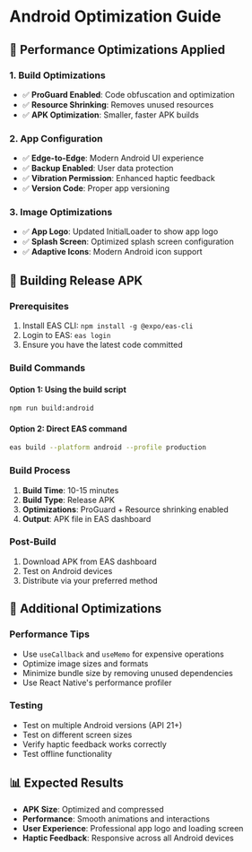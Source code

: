 # Android Optimization Guide

## 🚀 Performance Optimizations Applied

### 1. Build Optimizations
- ✅ **ProGuard Enabled**: Code obfuscation and optimization
- ✅ **Resource Shrinking**: Removes unused resources
- ✅ **APK Optimization**: Smaller, faster APK builds

### 2. App Configuration
- ✅ **Edge-to-Edge**: Modern Android UI experience
- ✅ **Backup Enabled**: User data protection
- ✅ **Vibration Permission**: Enhanced haptic feedback
- ✅ **Version Code**: Proper app versioning

### 3. Image Optimizations
- ✅ **App Logo**: Updated InitialLoader to show app logo
- ✅ **Splash Screen**: Optimized splash screen configuration
- ✅ **Adaptive Icons**: Modern Android icon support

## 📱 Building Release APK

### Prerequisites
1. Install EAS CLI: `npm install -g @expo/eas-cli`
2. Login to EAS: `eas login`
3. Ensure you have the latest code committed

### Build Commands

#### Option 1: Using the build script
```bash
npm run build:android
```

#### Option 2: Direct EAS command
```bash
eas build --platform android --profile production
```

### Build Process
1. **Build Time**: 10-15 minutes
2. **Build Type**: Release APK
3. **Optimizations**: ProGuard + Resource shrinking enabled
4. **Output**: APK file in EAS dashboard

### Post-Build
1. Download APK from EAS dashboard
2. Test on Android devices
3. Distribute via your preferred method

## 🔧 Additional Optimizations

### Performance Tips
- Use `useCallback` and `useMemo` for expensive operations
- Optimize image sizes and formats
- Minimize bundle size by removing unused dependencies
- Use React Native's performance profiler

### Testing
- Test on multiple Android versions (API 21+)
- Test on different screen sizes
- Verify haptic feedback works correctly
- Test offline functionality

## 📊 Expected Results
- **APK Size**: Optimized and compressed
- **Performance**: Smooth animations and interactions
- **User Experience**: Professional app logo and loading screen
- **Haptic Feedback**: Responsive across all Android devices
